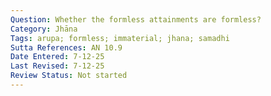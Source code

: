 ```yaml
---
Question: Whether the formless attainments are formless?
Category: Jhāna
Tags: arupa; formless; immaterial; jhana; samadhi
Sutta References: AN 10.9
Date Entered: 7-12-25
Last Revised: 7-12-25
Review Status: Not started
---
```

